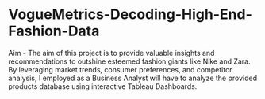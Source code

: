 # VogueMetrics-Decoding-High-End-Fashion-Data

Aim - The aim of this project is to provide valuable insights and recommendations to outshine esteemed fashion giants like Nike and Zara. By leveraging market trends, consumer preferences, and competitor analysis, I employed as a Business Analyst will have to analyze the provided products database using interactive Tableau Dashboards.
